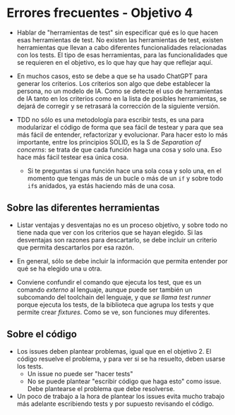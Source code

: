 # Errores frecuentes - Objetivo 4

- Hablar de "herramientas de test" sin especificar qué es lo que hacen esas
  herramientas de test. No existen las herramientas de test, existen
  herramientas que llevan a cabo diferentes funcionalidades relacionadas con los
  tests. El tipo de esas herramientas, para las funcionalidades que se requieren
  en el objetivo, es lo que hay que hay que reflejar aquí.

- En muchos casos, esto se debe a que se ha usado ChatGPT para generar los
  criterios. Los criterios son algo que debe establecer la persona, no un modelo
  de IA. Como se detecte el uso de herramientas de IA tanto en los criterios
  como en la lista de posibles herramientas, se dejará de corregir y se
  retrasará la corrección de la siguiente versión.

- TDD no sólo es una metodología para escribir tests, es una para modularizar el
  código de forma que sea fácil de testear y para que sea más fácil de entender,
  refactorizar y evolucionar. Para hacer esto lo más importante, entre los
  principios SOLID, es la S de *Separation of concerns*: se trata de que cada
  función haga una cosa y solo una. Eso hace más fácil testear esa única cosa.
  - Si te preguntas si una función hace una sola cosa y solo una, en el momento
    que tengas más de un bucle o más de un `if` y sobre todo `if`s anidados, ya
    estás haciendo más de una cosa.

## Sobre las diferentes herramientas

- Listar ventajas y desventajas no es un proceso objetivo, y sobre todo no tiene
  nada que ver con los criterios que se hayan elegido. Si las desventajas son
  razones para descartarlo, se debe incluir un criterio que permita descartarlos
  por esa razón.

- En general, sólo se debe incluir la información que permita entender por qué
  se ha elegido una u otra.

- Conviene confundir el comando que ejecuta los test, que es un comando
  *externo* al lenguaje, aunque puede ser también un subcomando del toolchain
  del lenguaje, y que *se llama test runner* porque ejecuta los tests, de la
  biblioteca que agrupa los tests y que permite crear *fixtures*. Como se ve,
  son funciones muy diferentes.

## Sobre el código

- Los issues deben plantear problemas, igual que en el objetivo 2. El código
  resuelve el problema, y para ver si se ha resuelto, deben usarse los tests.
  - Un issue no puede ser "hacer tests"
  - No se puede plantear "escribir código que haga esto" como issue. Debe
    plantearse el problema que debe resolverse.
- Un poco de trabajo a la hora de plantear los issues evita mucho trabajo más
  adelante escribiendo tests y por supuesto revisando el código.
